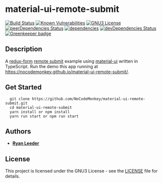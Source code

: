 # material-ui-remote-submit

[![Build Status][travis-image]][travis-url]
[![Known Vulnerabilities][snyk-image]][snyk-url]
[![GNU3 License](https://img.shields.io/github/license/sjtu-ai-go/libgoboard.svg)](https://github.com/sjtu-ai-go/libgoboard/blob/master/LICENSE)
[![peerDependencies Status](https://david-dm.org/NoCodeMonkey/material-ui-remote-submit/peer-status.svg)](https://david-dm.org/NoCodeMonkey/material-ui-remote-submit?type=peer)
[![dependencies](https://david-dm.org/NoCodeMonkey/material-ui-remote-submit.svg)](https://david-dm.org/NoCodeMonkey/material-ui-remote-submit)
[![devDependencies Status](https://david-dm.org/NoCodeMonkey/material-ui-remote-submit/dev-status.svg)](https://david-dm.org/NoCodeMonkey/material-ui-remote-submit?type=dev) [![Greenkeeper badge](https://badges.greenkeeper.io/NoCodeMonkey/material-ui-remote-submit.svg)](https://greenkeeper.io/)

## Description
A [redux-form](https://redux-form.com/) [remote submit](https://redux-form.com/7.4.2/examples/remotesubmit/) example using [material-ui](https://material-ui.com/) written in TypeScript. Run the demo this app running at https://nocodemonkey.github.io/material-ui-remote-submit/.

## Get Started

```
  git clone https://github.com/NoCodeMonkey/material-ui-remote-submit.git
  cd material-ui-remote-submit
  yarn install or npm install
  yarn run start or npm run start
```

## Authors

* **[Ryan Leeder](mailto:ryanleeder@gmail.com)** 

## License

This project is licensed under the GNU3 License - see the [LICENSE](LICENSE) file for details.

[travis-image]: https://img.shields.io/travis/NoCodeMonkey/material-ui-remote-submit/master.svg
[travis-url]: https://travis-ci.org/NoCodeMonkey/material-ui-remote-submit
[snyk-image]: https://snyk.io/test/github/NoCodeMonkey/material-ui-remote-submit/badge.svg
[snyk-url]: https://snyk.io/test/github/NoCodeMonkey/material-ui-remote-submit
